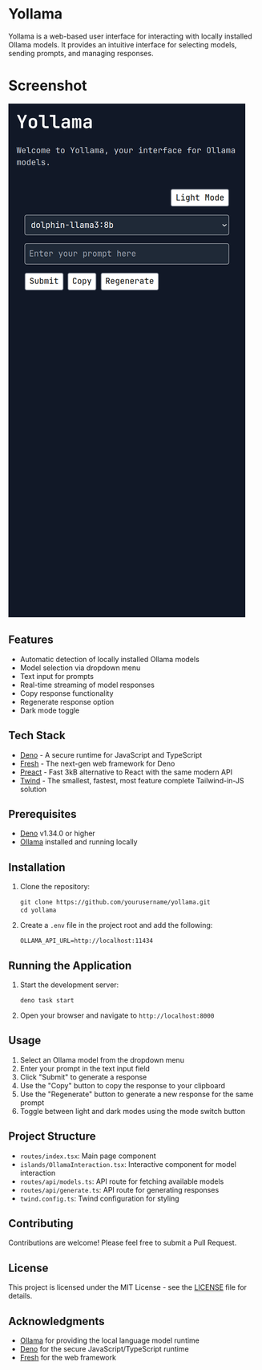 # Yollama

Yollama is a web-based user interface for interacting with locally installed Ollama models. It provides an intuitive interface for selecting models, sending prompts, and managing responses.

# Screenshot

![Alt text](images/yollama.png)


## Features

- Automatic detection of locally installed Ollama models
- Model selection via dropdown menu
- Text input for prompts
- Real-time streaming of model responses
- Copy response functionality
- Regenerate response option
- Dark mode toggle

## Tech Stack

- [Deno](https://deno.land/) - A secure runtime for JavaScript and TypeScript
- [Fresh](https://fresh.deno.dev/) - The next-gen web framework for Deno
- [Preact](https://preactjs.com/) - Fast 3kB alternative to React with the same modern API
- [Twind](https://twind.dev/) - The smallest, fastest, most feature complete Tailwind-in-JS solution

## Prerequisites

- [Deno](https://deno.land/#installation) v1.34.0 or higher
- [Ollama](https://ollama.ai/) installed and running locally

## Installation

1. Clone the repository:
   ```
   git clone https://github.com/yourusername/yollama.git
   cd yollama
   ```

2. Create a `.env` file in the project root and add the following:
   ```
   OLLAMA_API_URL=http://localhost:11434
   ```

## Running the Application

1. Start the development server:
   ```
   deno task start
   ```

2. Open your browser and navigate to `http://localhost:8000`

## Usage

1. Select an Ollama model from the dropdown menu
2. Enter your prompt in the text input field
3. Click "Submit" to generate a response
4. Use the "Copy" button to copy the response to your clipboard
5. Use the "Regenerate" button to generate a new response for the same prompt
6. Toggle between light and dark modes using the mode switch button

## Project Structure

- `routes/index.tsx`: Main page component
- `islands/OllamaInteraction.tsx`: Interactive component for model interaction
- `routes/api/models.ts`: API route for fetching available models
- `routes/api/generate.ts`: API route for generating responses
- `twind.config.ts`: Twind configuration for styling

## Contributing

Contributions are welcome! Please feel free to submit a Pull Request.

## License

This project is licensed under the MIT License - see the [LICENSE](LICENSE) file for details.

## Acknowledgments

- [Ollama](https://ollama.com/) for providing the local language model runtime
- [Deno](https://deno.land/) for the secure JavaScript/TypeScript runtime
- [Fresh](https://fresh.deno.dev/) for the web framework